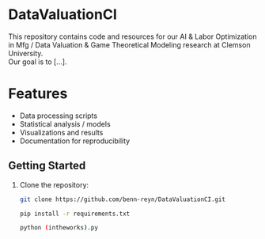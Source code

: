 # DataValuationCI

This repository contains code and resources for our AI & Labor Optimization in Mfg / Data Valuation & Game Theoretical Modeling research at Clemson University.  
Our goal is to [...].

# Features
- Data processing scripts
- Statistical analysis / models
- Visualizations and results
- Documentation for reproducibility

## Getting Started
1. Clone the repository:
   ```bash
   git clone https://github.com/benn-reyn/DataValuationCI.git

   pip install -r requirements.txt

   python (intheworks).py
